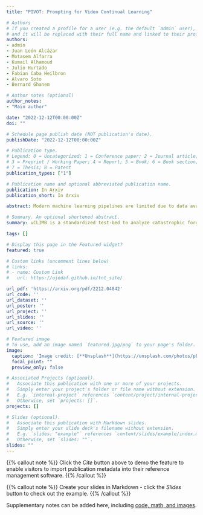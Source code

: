 ```yaml
---
title: "PIVOT: Prompting for Video Continual Learning"

# Authors
# If you created a profile for a user (e.g. the default `admin` user), write the username (folder name) here 
# and it will be replaced with their full name and linked to their profile.
authors:
- admin
- Juan León Alcázar
- Motasem Alfarra
- Kumail Alhamoud
- Julio Hurtado
- Fabian Caba Heilbron
- Alvaro Soto
- Bernard Ghanem

# Author notes (optional)
author_notes:
- "Main author"

date: "2022-12-12T00:00:00Z"
doi: ""

# Schedule page publish date (NOT publication's date).
publishDate: "2022-12-12T00:00:00Z"

# Publication type.
# Legend: 0 = Uncategorized; 1 = Conference paper; 2 = Journal article;
# 3 = Preprint / Working Paper; 4 = Report; 5 = Book; 6 = Book section;
# 7 = Thesis; 8 = Patent
publication_types: ["1"]

# Publication name and optional abbreviated publication name.
publication: In Arxiv
publication_short: In Arxiv

abstract: Modern machine learning pipelines are limited due to data availability, storage quotas, privacy regulations, and expensive annotation processes. These constraints make it difficult or impossible to maintain a large-scale model trained on growing annotation sets. Continual learning directly approaches this problem, with the ultimate goal of devising methods where a neural network effectively learns relevant patterns for new (unseen) classes without significantly altering its performance on previously learned ones. In this paper, we address the problem of continual learning for video data. We introduce PIVOT, a novel method that leverages the extensive knowledge in pre-trained models from the image domain, thereby reducing the number of trainable parameters and the associated forgetting. Unlike previous methods, ours is the first approach that effectively uses prompting mechanisms for continual learning without any in-domain pre-training. Our experiments show that PIVOT improves state-of-the-art methods by a significant 27% on the 20-task ActivityNet setup.

# Summary. An optional shortened abstract.
summary: vCLIMB is a standardized test-bed to analyze catastrophic forgetting of deep models in video continual learning. We perform in-depth evaluations of existing CL methods in vCLIMB, and observe two unique challenges in video data. The selection of instances to store in episodic memory is performed at the frame level. Second, untrimmed training data influences the effectiveness of frame sampling strategies.

tags: []

# Display this page in the Featured widget?
featured: true

# Custom links (uncomment lines below)
# links:
# - name: Custom Link
#   url: https://ojedaf.github.io/tnt_site/

url_pdf: 'https://arxiv.org/pdf/2212.04842'
url_code: ''
url_dataset: ''
url_poster: ''
url_project: ''
url_slides: ''
url_source: ''
url_video: ''

# Featured image
# To use, add an image named `featured.jpg/png` to your page's folder. 
image:
  caption: 'Image credit: [**Unsplash**](https://unsplash.com/photos/pLCdAaMFLTE)'
  focal_point: ""
  preview_only: false

# Associated Projects (optional).
#   Associate this publication with one or more of your projects.
#   Simply enter your project's folder or file name without extension.
#   E.g. `internal-project` references `content/project/internal-project/index.md`.
#   Otherwise, set `projects: []`.
projects: []

# Slides (optional).
#   Associate this publication with Markdown slides.
#   Simply enter your slide deck's filename without extension.
#   E.g. `slides: "example"` references `content/slides/example/index.md`.
#   Otherwise, set `slides: ""`.
slides: ""
---
```


{{% callout note %}}
Click the *Cite* button above to demo the feature to enable visitors to import publication metadata into their reference management software.
{{% /callout %}}

{{% callout note %}}
Create your slides in Markdown - click the *Slides* button to check out the example.
{{% /callout %}}

Supplementary notes can be added here, including [code, math, and images](https://wowchemy.com/docs/writing-markdown-latex/).

